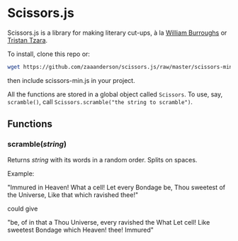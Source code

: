 # Scissors.js

Scissors.js is a library for making literary cut-ups, à la [William Burroughs](http://www.writing.upenn.edu/~afilreis/88v/burroughs-cutup.html) or [Tristan Tzara](http://www.in-vacua.com/tzara.shtml).

To install, clone this repo or:

```bash
wget https://github.com/zaaanderson/scissors.js/raw/master/scissors-min.js
```

then include scissors-min.js in your project.

All the functions are stored in a global object called `Scissors`. To use, say, `scramble()`, call `Scissors.scramble("the string to scramble")`.

## Functions

### scramble(*string*)

Returns *string* with its words in a random order. Splits on spaces.

Example:

"Immured in Heaven!
 What a cell!
 Let every Bondage be,
 Thou sweetest of the Universe,
 Like that which ravished thee!"

could give

"be,
 of in that a Thou Universe,
 every ravished the What Let cell!
 Like sweetest Bondage which Heaven!
 thee! Immured"
